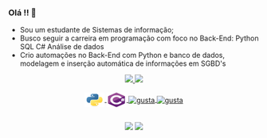 ### Olá !! 👋


-  Sou um estudante de Sistemas de informação;
-  Busco seguir a carreira em programação com foco no Back-End: Python SQL C# Análise de dados
-  Crio automações no Back-End com Python e banco de dados, modelagem e inserção automática de informações em SGBD's

<div align="center">
  <a href="https://github.com/limagustav0">
  <img height="180em" src="https://github-readme-stats.vercel.app/api?username=limagustav0&show_icons=true&theme=dark&include_all_commits=true&count_private=true"/>
  <img height="180em" src="https://github-readme-stats.vercel.app/api/top-langs/?username=limagustav0&layout=compact&langs_count=7&theme=dark"/>
</div>

<div align="center" style="display: inline_block"><br>
  <img align="center" alt="gusta-Python" height="30" width="40" src="https://raw.githubusercontent.com/devicons/devicon/master/icons/python/python-original.svg">
  <img align="center" alt="gusta-Csharp" height="30" width="40" src="https://raw.githubusercontent.com/devicons/devicon/master/icons/csharp/csharp-original.svg">
  
  <img align="center" alt="gusta" height="30" width="40" src="https://cdn.jsdelivr.net/gh/devicons/devicon/icons/microsoftsqlserver/microsoftsqlserver-plain-wordmark.svg">
  <img align="center" alt="gusta" height="30" width="40" src="https://cdn.jsdelivr.net/gh/devicons/devicon/icons/jupyter/jupyter-original.svg">
</div>
  
##
  
<div align="center">
  <a href="mailto:gustav_valores@hotmail.com" target="_blank"><img src="https://img.shields.io/badge/Hotmail-8B89CC?style=for-the-badge&logo=Hotmail&logoColor=white" target="_blank"></a>
  <a href="https://www.linkedin.com/in/gustavo-do-carmo-lima-568629163/" target="_blank"><img src="https://img.shields.io/badge/-LinkedIn-%230077B5?style=for-the-badge&logo=linkedin&logoColor=white" target="_blank"></a>
</div>
  

